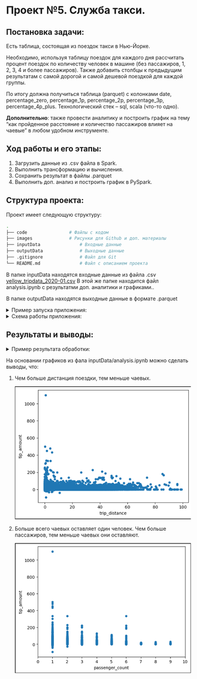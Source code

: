 # Проект №5. Служба такси.

## Постановка задачи:
Есть таблица, состоящая из поездок такси в Нью-Йорке.

Необходимо, используя таблицу поездок для каждого дня рассчитать процент поездок по количеству человек в машине (без пассажиров, 1, 2, 3, 4 и более пассажиров). Также добавить столбцы к предыдущим результатам с самой дорогой и самой дешевой поездкой для каждой группы.

По итогу должна получиться таблица (parquet) с колонками date, percentage_zero, percentage_1p, percentage_2p, percentage_3p, percentage_4p_plus. Технологический стек – sql, scala (что-то одно).

**Дополнительно**: также провести аналитику и построить график на тему “как пройденное расстояние и количество пассажиров влияет на чаевые” в любом удобном инструменте.


## Ход работы и его этапы:
1. Загрузить данные из .csv файла в Spark. 
2. Выполнить трансформацию и вычисления. 
3. Сохранить результат в файлы .parquet
4. Выполнить доп. анализ и построить график в PySpark.


## Структура проекта:
Проект имеет следующую структуру:
```bash
.
├── code				# Файлы с кодом
├── images				# Рисунки для Github и доп. материалы
├── inputData				# Входные данные
├── outputData				# Выходные данные
├── .gitignore				# Файл для Git
└── README.md				# Файл с описанием проекта
```

В папке inputData находятся входные данные из файла .csv [yellow_tripdata_2020-01.csv](https://disk.yandex.ru/d/DKeoopbGH1Ttuw)
В этой же папке находится файл analysis.ipynb с результатми доп. аналитики и графиками..

В папке outputData находятся выходные данные в формате .parquet

<details>
  <summary>Пример запуска приложения:</summary>

	spark-submit --class org.example.App ./finalp.jar /home/user/finalp/inputData/yellow_tripdata_2020-01.csv /home/user/finalp/outputData/

</details>

<details>
  <summary>Схема работы приложения:</summary>
	![График1](images/diagram.drawio.png)
</details>

## Результаты и выводы:

<details>
  <summary>Пример результата обработки:</summary>

	![График1](images/result1.png)![График2](images/result2.png)

</details>


На основании графиков из фала inputData/analysis.ipynb можно сделать выводы, что:

1. Чем больше дистанция поездки, тем меньше чаевых.

    ![График1](images/trip_distance.png)

2. Больше всего чаевых оставляет один человек. Чем больше пассажиров, тем меньше чаевых они оставляют. 

    ![График2](images/passenger_count.png)




